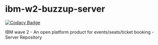 # ibm-w2-buzzup-server

[![Codacy Badge](https://api.codacy.com/project/badge/Grade/36ed16b4c15e4309aa1d0093d4288c68)](https://app.codacy.com/app/gaurav714/ibm-w2-buzzup-server?utm_source=github.com&utm_medium=referral&utm_content=gaurav714/ibm-w2-buzzup-server&utm_campaign=Badge_Grade_Dashboard)

IBM wave 2 - An open platform product for events/seats/ticket booking - Server Repository
